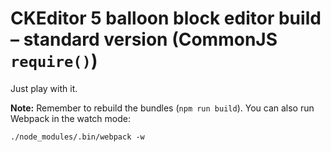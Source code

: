 # CKEditor 5 balloon block editor build – standard version (CommonJS `require()`)

Just play with it.

**Note:** Remember to rebuild the bundles (`npm run build`). You can also run Webpack in the watch mode:

```
./node_modules/.bin/webpack -w
```
